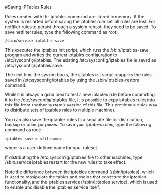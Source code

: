 #Saving IPTables Rules

Rules created with the iptables command are stored in memory. If the system is restarted before saving the iptables rule set, all rules are lost. For netfilter rules to persist through a system reboot, they need to be saved. To save netfilter rules, type the following command as root:

```
/sbin/service iptables save
```

This executes the iptables init script, which runs the /sbin/iptables-save program and writes the current iptables configuration to /etc/sysconfig/iptables. The existing /etc/sysconfig/iptables file is saved as /etc/sysconfig/iptables.save.

The next time the system boots, the iptables init script reapplies the rules saved in /etc/sysconfig/iptables by using the /sbin/iptables-restore command.

While it is always a good idea to test a new iptables rule before committing it to the /etc/sysconfig/iptables file, it is possible to copy iptables rules into this file from another system's version of this file. This provides a quick way to distribute sets of iptables rules to multiple machines.

You can also save the iptables rules to a separate file for distribution, backup or other purposes. To save your iptables rules, type the following command as root:

```
iptables-save > <filename>
```
where <filename> is a user-defined name for your ruleset.

If distributing the /etc/sysconfig/iptables file to other machines, type /sbin/service iptables restart for the new rules to take effect.

Note the difference between the iptables command (/sbin/iptables), which is used to manipulate the tables and chains that constitute the iptables functionality, and the iptables service (/sbin/iptables service), which is used to enable and disable the iptables service itself.
